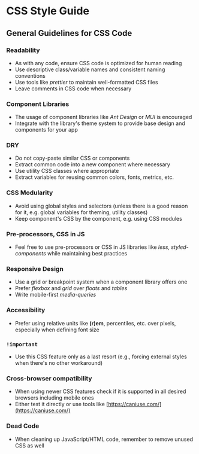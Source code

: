# CSS Style Guide

## General Guidelines for CSS Code

### Readability

- As with any code, ensure CSS code is optimized for human reading
- Use descriptive class/variable names and consistent naming conventions
- Use tools like *prettier* to maintain well-formatted CSS files
- Leave comments in CSS code when necessary

### Component Libraries

- The usage of component libraries like *Ant Design* or *MUI* is encouraged
- Integrate with the library's theme system to provide base design and components for your app

### DRY

- Do not copy-paste similar CSS or components
- Extract common code into a new component where necessary
- Use utility CSS classes where appropriate
- Extract variables for reusing common colors, fonts, metrics, etc.

### CSS Modularity

- Avoid using global styles and selectors (unless there is a good reason for it, e.g. global variables for theming, utility classes)
- Keep component's CSS by the component, e.g. using CSS modules

### Pre-processors, CSS in JS

- Feel free to use pre-processors or CSS in JS libraries like *less*, *styled-components* while maintaining best practices

### Responsive Design

- Use a grid or breakpoint system when a component library offers one
- Prefer *flexbox* and *grid* over *floats* and *tables*
- Write mobile-first *media-queries*

### Accessibility

- Prefer using relative units like **(r)em**, percentiles, etc. over pixels, especially when defining font size

### `!important`

- Use this CSS feature only as a last resort (e.g., forcing external styles when there's no other workaround)

### Cross-browser compatibility

- When using newer CSS features check if it is supported in all desired browsers including mobile ones
- Either test it directly or use tools like [https://caniuse.com/](https://caniuse.com/)

### Dead Code

- When cleaning up JavaScript/HTML code, remember to remove unused CSS as well
